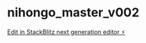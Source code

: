 # nihongo_master_v002

[Edit in StackBlitz next generation editor ⚡️](https://stackblitz.com/~/github.com/kaihatsu2024/nihongo_master_v002)